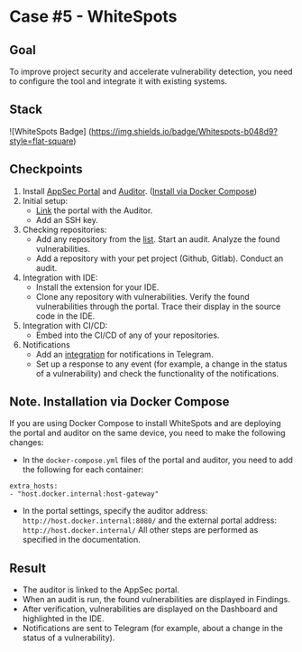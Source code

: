 # Case #5 - WhiteSpots

## Goal
To improve project security and accelerate vulnerability detection, you need to configure the tool and integrate it with existing systems.

## Stack
![WhiteSpots Badge] (https://img.shields.io/badge/Whitespots-b048d9?style=flat-square)

## Checkpoints
1.  Install [AppSec Portal](https://docs.whitespots.io/appsec-portal/deployment/installation) and [Auditor](https://docs.whitespots.io/auditor/deployment/installation). ([Install via Docker Compose](#note-installation-via-docker-compose))
2.  Initial setup:
    -   [Link](https://docs.whitespots.io/appsec-portal/features/vulnerability-discovery/auditor-settings/auditor-config) the portal with the Auditor.
    -   Add an SSH key.
3.  Checking repositories:
    -   Add any repository from the [list](https://gitlab.com/whitespots-public/vulnerable-apps). Start an audit. Analyze the found vulnerabilities.
    -   Add a repository with your pet project (Github, Gitlab). Conduct an audit.
4.  Integration with IDE:
    -   Install the extension for your IDE.
    -   Clone any repository with vulnerabilities. Verify the found vulnerabilities through the portal. Trace their display in the source code in the IDE.
5.  Integration with CI/CD:
    -   Embed into the CI/CD of any of your repositories.
6.  Notifications
    -   Add an [integration](https://docs.whitespots.io/appsec-portal/general-portal-settings/notification-settings/integration) for notifications in Telegram.
    -   Set up a response to any event (for example, a change in the status of a vulnerability) and check the functionality of the notifications.


## Note. Installation via Docker Compose
If you are using Docker Compose to install WhiteSpots and are deploying the portal and auditor on the same device, you need to make the following changes:
- In the `docker-compose.yml` files of the portal and auditor, you need to add the following for each container:
```
extra_hosts:
- "host.docker.internal:host-gateway"
```
- In the portal settings, specify the auditor address: `http://host.docker.internal:8080/` and the external portal address: `http://host.docker.internal/`
All other steps are performed as specified in the documentation.

## Result
- The auditor is linked to the AppSec portal.
- When an audit is run, the found vulnerabilities are displayed in Findings.
- After verification, vulnerabilities are displayed on the Dashboard and highlighted in the IDE.
- Notifications are sent to Telegram (for example, about a change in the status of a vulnerability).
